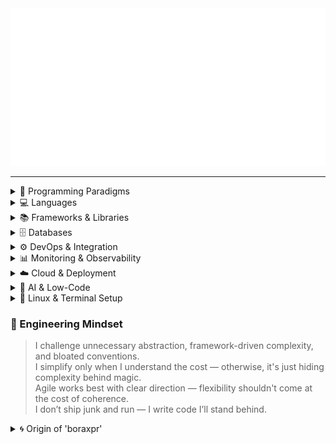<a href="https://github.com/boraxpr">
  <img src="header.svg" alt="Click to see the source">
</a>


---

<details>
<summary>🧭 Programming Paradigms</summary>

![Object-Oriented](https://img.shields.io/badge/Paradigm-OOP%20(Done%20Right)-blueviolet)  
![Functional](https://img.shields.io/badge/Paradigm-Practical%20Functional-7CFC00)  
![Declarative](https://img.shields.io/badge/Paradigm-Declarative-40C4FF)

</details>

<details>
<summary>💻 Languages</summary>

![Python](https://img.shields.io/badge/Language-Python-3776AB?logo=python&logoColor=white)  
![SQL](https://img.shields.io/badge/Language-SQL-4479A1?logo=sqlite&logoColor=white)  
![Java](https://img.shields.io/badge/Language-Java-007396?logo=java&logoColor=white)  
![JavaScript](https://img.shields.io/badge/Language-JavaScript-F7DF1E?logo=javascript&logoColor=black)  
![Go](https://img.shields.io/badge/Language-Go-00ADD8?logo=go&logoColor=white)  
![Rust](https://img.shields.io/badge/Language-Rust-000000?logo=rust&logoColor=white)

</details>

<details>
<summary>📚 Frameworks & Libraries</summary>

**Web & Frontend**  
![React](https://img.shields.io/badge/Frontend-React-61DAFB?logo=react&logoColor=white)  
![Vue.js](https://img.shields.io/badge/Frontend-Vue.js-4FC08D?logo=vue.js&logoColor=white)  
![Next.js](https://img.shields.io/badge/Framework-Next.js-000000?logo=next.js&logoColor=white)  
![Nuxt.js](https://img.shields.io/badge/Framework-Nuxt.js-00DC82?logo=nuxt.js&logoColor=white)  
![UmiJS](https://img.shields.io/badge/Framework-UmiJS-FE0C75?logo=antdesign&logoColor=white)  
![Flutter](https://img.shields.io/badge/Mobile-Flutter-02569B?logo=flutter&logoColor=white)  

**Backend & APIs**  
![NestJS](https://img.shields.io/badge/Backend-NestJS-E0234E?logo=nestjs&logoColor=white)  
![Spring Boot](https://img.shields.io/badge/Backend-Spring%20Boot-6DB33F?logo=springboot&logoColor=white)  
![JHipster](https://img.shields.io/badge/Framework-JHipster-0052CC?logo=jhipster&logoColor=white)  
![Axum](https://img.shields.io/badge/Framework-Axum-000000?logo=rust&logoColor=white)  
![Chi](https://img.shields.io/badge/Framework-Chi-00ADD8?logo=go&logoColor=white)  
> Prefer explicit logic and SQL clarity over framework magic or blind ORM usage.

</details>

<details>
<summary>🗄️ Databases </summary>

![PostgreSQL](https://img.shields.io/badge/Database-PostgreSQL-336791?logo=postgresql&logoColor=white)  
![SQL Server](https://img.shields.io/badge/Database-SQL%20Server-CC2927?logo=microsoftsqlserver&logoColor=white)  
![MongoDB](https://img.shields.io/badge/Database-MongoDB-47A248?logo=mongodb&logoColor=white)  

> 🧠 Deep SQL: Stored procedures, CTEs, data modeling, and transactional integrity.  
</details>

<details>
<summary>⚙️ DevOps & Integration</summary>

![Docker](https://img.shields.io/badge/Container-Docker-2496ED?logo=docker&logoColor=white)  
![GitHub Actions](https://img.shields.io/badge/CI/CD-GitHub%20Actions-2088FF?logo=githubactions&logoColor=white)  
![GitLab](https://img.shields.io/badge/CI/CD-GitLab-FC6D26?logo=gitlab&logoColor=white)  
![Jenkins](https://img.shields.io/badge/CI/CD-Jenkins-D24939?logo=jenkins&logoColor=white)  
![Portainer](https://img.shields.io/badge/Orchestration-Portainer-13BEF9?logo=portainer&logoColor=white)  
![Apache Airflow](https://img.shields.io/badge/ETL-Apache%20Airflow-017CEE?logo=apacheairflow&logoColor=white)  
![Apache Superset](https://img.shields.io/badge/DataViz-Apache%20Superset-292929?logo=apache&logoColor=white)

</details>

<details>
<summary>📊 Monitoring & Observability</summary>

![Grafana](https://img.shields.io/badge/Monitoring-Grafana-F46800?logo=grafana&logoColor=white)  
![ELK Stack](https://img.shields.io/badge/Logging-ELK%20Stack-005571?logo=elastic&logoColor=white)

</details>

<details>
<summary>☁️ Cloud & Deployment</summary>

![Azure](https://img.shields.io/badge/Cloud-Azure-0078D4?logo=microsoftazure&logoColor=white)  
![Vercel](https://img.shields.io/badge/Platform-Vercel-000000?logo=vercel&logoColor=white)  
![Netlify](https://img.shields.io/badge/Platform-Netlify-00C7B7?logo=netlify&logoColor=white)  
![Firebase](https://img.shields.io/badge/Platform-Firebase-FFCA28?logo=firebase&logoColor=black)  
![Supabase](https://img.shields.io/badge/Platform-Supabase-3ECF8E?logo=supabase&logoColor=white)

</details>

<details>
<summary>🧠 AI & Low-Code</summary>

![ChatGPT](https://img.shields.io/badge/AI-ChatGPT-00A67E?logo=openai&logoColor=white)  
![Claude](https://img.shields.io/badge/AI-Claude-FFD700?logo=anthropic&logoColor=black)  
![OutSystems](https://img.shields.io/badge/LowCode-OutSystems-CC0000?logo=outsystems&logoColor=white)

</details>

<details>
<summary>🐧 Linux & Terminal Setup</summary>

![Fedora](https://img.shields.io/badge/Linux-Fedora-51A2DA?logo=fedora&logoColor=white)  
![KDE](https://img.shields.io/badge/Desktop-KDE-1C99D6?logo=kde&logoColor=white)  
![Hyper](https://img.shields.io/badge/Terminal-Hyper-000000?logo=hyper&logoColor=white)  
![Bash](https://img.shields.io/badge/Shell-Bash-4EAA25?logo=gnubash&logoColor=white)  
![Zsh](https://img.shields.io/badge/Shell-Zsh-89e051?logo=gnu-bash&logoColor=black)  
![Starship](https://img.shields.io/badge/Prompt-Starship-DD0B78?logo=starship&logoColor=white)  

</details>

### 🧠 Engineering Mindset  
> I challenge unnecessary abstraction, framework-driven complexity, and bloated conventions.  
> I simplify only when I understand the cost — otherwise, it's just hiding complexity behind magic.  
> Agile works best with clear direction — flexibility shouldn't come at the cost of coherence.  
> I don’t ship junk and run — I write code I’ll stand behind.

<details>
<summary>🌀 Origin of 'boraxpr'</summary>

**Bora** is from *Campagnolo Bora One*, a high-end roadbike wheel I dreamed of owning in high school.  
I ended up with *Campagnolo Scirocco*, but found its name a bit too soft-sounding for a personal alias.

**Xpr** stands for *Cross-Polarization Ratio*, a concept from antenna engineering I encountered while studying networks at MUICT.  
It refers to how much energy is radiated in unintended polarization — an idea that parallels how my mind works:  
creative, sometimes unconventional, but always grounded in signal.

</details>

